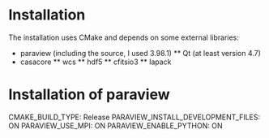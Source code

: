 Installation
==================

The installation uses CMake and depends on some external libraries:
* paraview (including the source, I used 3.98.1)
** Qt (at least version 4.7)
* casacore
** wcs
** hdf5
** cfitsio3
** lapack

Installation of paraview
==================
CMAKE_BUILD_TYPE: Release
PARAVIEW_INSTALL_DEVELOPMENT_FILES: ON
PARAVIEW_USE_MPI: ON
PARAVIEW_ENABLE_PYTHON: ON